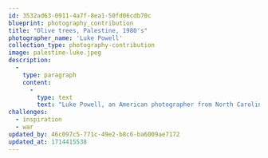 ```yaml
---
id: 3532ad63-0911-4a7f-8ea1-50fd06cdb70c
blueprint: photography_contribution
title: "Olive trees, Palestine, 1980's"
photographer_name: 'Luke Powell'
collection_type: photography-contribution
image: palestine-luke.jpeg
description:
  -
    type: paragraph
    content:
      -
        type: text
        text: "Luke Powell, an American photographer from North Carolina, spent six years photographing in the Fertile Crescent  --  birthplace of agriculture, writing and civilization  --  from the late 1970's to the early 1980's, creating his famous Afghan Folio. Luke was a master of the golden mean and, not least, he was one of the few image-makers who still made his own dye-transfer prints, which he exhibited widely across the planet. "
challenges:
  - inspiration
  - war
updated_by: 46c097c5-771c-49e2-b8c6-ba6009ae7172
updated_at: 1714415538
---
```


